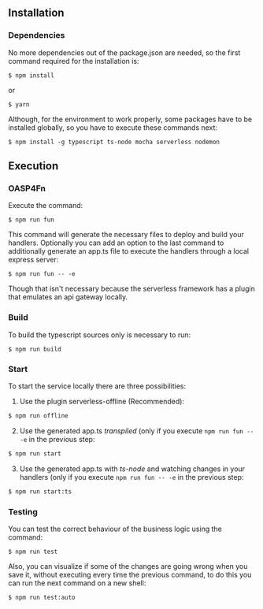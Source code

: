 ## Installation

### Dependencies

No more dependencies out of the package.json are needed, so the first command required for the installation is:

    $ npm install

or

    $ yarn

Although, for the environment to work properly, some packages have to be installed globally, so you have to execute these commands next:

    $ npm install -g typescript ts-node mocha serverless nodemon

## Execution

### OASP4Fn

Execute the command:

    $ npm run fun

This command will generate the necessary files to deploy and build your handlers. Optionally you can add an option to the last command to additionally generate an app.ts file to execute the handlers through a local express server:

    $ npm run fun -- -e

Though that isn't necessary because the serverless framework has a plugin that emulates an api gateway locally.

### Build

To build the typescript sources only is necessary to run:

    $ npm run build

### Start

To start the service locally there are three possibilities:

1. Use the plugin serverless-offline (Recommended):

```bash
$ npm run offline
```

2. Use the generated app.ts _transpiled_ (only if you execute ```npm run fun -- -e``` in the previous step:

```bash
$ npm run start
```

3. Use the generated app.ts with *ts-node* and watching changes in your handlers (only if you execute ```npm run fun -- -e``` in the previous step:

```bash
$ npm run start:ts
```

### Testing

You can test the correct behaviour of the business logic using the command:

    $ npm run test

Also, you can visualize if some of the changes are going wrong when you save it, without executing every time the previous command, to do this you can run the next command on a new shell:

    $ npm run test:auto